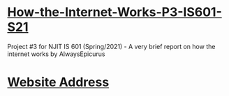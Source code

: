 # [How-the-Internet-Works-P3-IS601-S21](/index.html)
Project #3 for NJIT IS 601 (Spring/2021) - A very brief report on how the internet  works by AlwaysEpicurus

# [Website Address]() 
